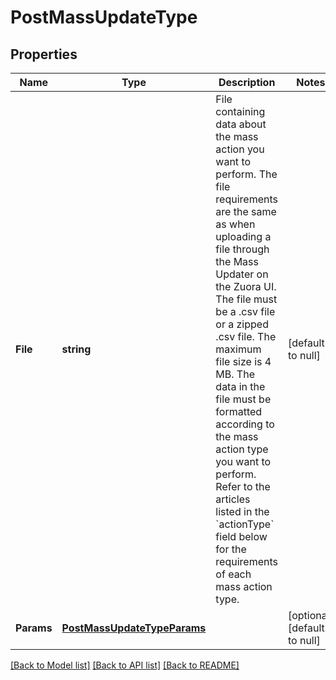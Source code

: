 # PostMassUpdateType

## Properties
Name | Type | Description | Notes
------------ | ------------- | ------------- | -------------
**File** | **string** | File containing data about the mass action you want to perform. The file requirements are the same as when uploading a file through the Mass Updater on the Zuora UI.  The file must be a .csv file or a zipped .csv file.   The maximum file size is 4 MB.  The data in the file must be formatted according to the mass action type you want to perform. Refer to the articles listed in the &#x60;actionType&#x60; field below for the requirements of each mass action type.  | [default to null]
**Params** | [**PostMassUpdateTypeParams**](POSTMassUpdateType_params.md) |  | [optional] [default to null]

[[Back to Model list]](../README.md#documentation-for-models) [[Back to API list]](../README.md#documentation-for-api-endpoints) [[Back to README]](../README.md)


